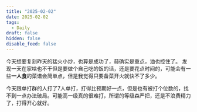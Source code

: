 ```yaml
---
title: "2025-02-02"
date: 2025-02-02
tags:
  - Daily
draft: false
hidden: false
disable_feed: false
---
```


今天想要复刻昨天的猛火小炒，也算是成功了，蒜确实是重点，油也控住了。
发现一天在家啥也不干但是要做个自己吃的饭的话，还是要花点时间的，可能会有一些**一人食**的菜谱会简单点，但是我觉得只要备菜开火就快不了多少。

今天跟单打群的人打了7人单打，打得比预期好一点，但是也有被打个位数的，找不到一点办法破局。可能高一级真的很难打，所谓的等级森严把，还是不浪费精力了，打得开心就好。
